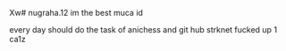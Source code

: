 Xw# nugraha.12 
im the best
muca id

every day should do the task of anichess and git hub
strknet fucked up
1
 ca1z
